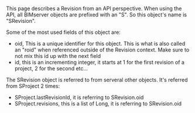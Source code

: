This page describes a Revision from an API perspective. When using the API, all BIMserver objects are prefixed with an "S". So this object's name is "SRevision".

Some of the most used fields of this object are:
- oid, This is a unique identifier for this object. This is what is also called an "roid" when referenced outside of the Revision context. Make sure to not mix this id up with the next field
- id, this is an incrementing integer, it starts at 1 for the first revision of a project, 2 for the second etc...

The SRevision object is referred to from serveral other objects. It's referred from SProject 2 times:
- SProject.lastRevisionId, it is referring to SRevision.oid
- SProject.revisions, this is a list of Long, it is referring to SRevision.oid